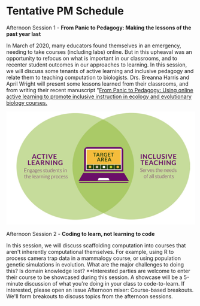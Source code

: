 # Tentative PM Schedule

Afternoon Session 1 - **From Panic to Pedagogy: Making the lessons of the past year last**

In March of 2020, many educators found themselves in an emergency, needing to take courses (including labs) online. But in this upheaval was an opportunity to refocus on what is important in our classrooms, and to recenter student outcomes in our approaches to learning. In this session, we will discuss some tenants of active learning and inclusive pedagogy and relate them to teaching computation to biologists. Drs. Breanna Harris and April Wright will present some lessons learned from their classrooms, and from writing their recent manuscript "[From Panic to Pedagogy: Using online active learning to promote inclusive instruction in ecology and evolutionary biology courses.](https://onlinelibrary.wiley.com/doi/10.1002/ece3.6915)


![](img/Panic.png)

Afternoon Session 2 -  **Coding to learn, not learning to code**

 In this session, we will discuss scaffolding computation into courses that aren't inherently computational themselves. For example, using R to process camera trap data in a mammalogy course, or using population genetic simulations in evolution. What are the major challenges to doing this? Is domain knowledge lost? **Interested parties are welcome to enter their course to be showcased during this session. A showcase will be a 5-minute discussion of what you're doing in your class to code-to-learn. If interested, please open an issue
Afternoon mixer: Course-based breakouts. We'll form breakouts to discuss topics from the afternoon sessions.
